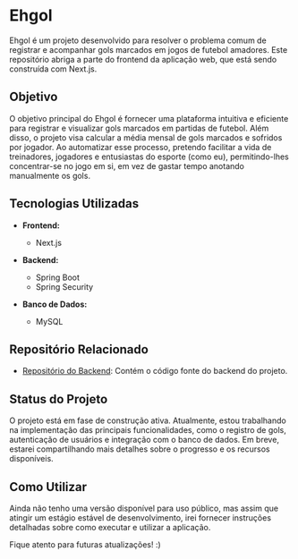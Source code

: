 # Ehgol

Ehgol é um projeto desenvolvido para resolver o problema comum de registrar e acompanhar gols marcados em jogos de futebol amadores. 
Este repositório abriga a parte do frontend da aplicação web, que está sendo construída com Next.js.

## Objetivo

O objetivo principal do Ehgol é fornecer uma plataforma intuitiva e eficiente para registrar e visualizar gols marcados em partidas de futebol. 
Além disso, o projeto visa calcular a média mensal de gols marcados e sofridos por jogador. Ao automatizar esse processo, pretendo facilitar a vida de treinadores, jogadores e entusiastas do esporte (como eu), permitindo-lhes concentrar-se no jogo em si, em vez de gastar tempo anotando manualmente os gols.

## Tecnologias Utilizadas

- **Frontend:**
  - Next.js

- **Backend:**
  - Spring Boot
  - Spring Security

- **Banco de Dados:**
  - MySQL


## Repositório Relacionado

- [Repositório do Backend](https://github.com/marcelledssantos/EhGol): Contém o código fonte do backend do projeto.


## Status do Projeto

O projeto está em fase de construção ativa. Atualmente, estou trabalhando na implementação das principais funcionalidades, como o registro de gols, autenticação de usuários e integração com o banco de dados. Em breve, estarei compartilhando mais detalhes sobre o progresso e os recursos disponíveis.


## Como Utilizar

Ainda não tenho uma versão disponível para uso público, mas assim que atingir um estágio estável de desenvolvimento, irei fornecer instruções detalhadas sobre como executar e utilizar a aplicação.

Fique atento para futuras atualizações! :)
